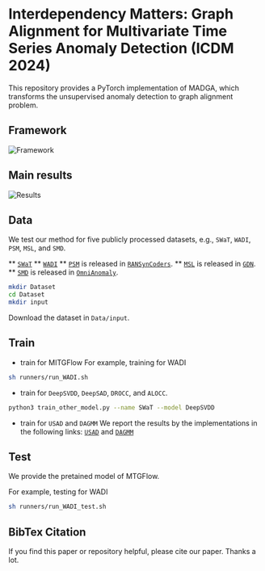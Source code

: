 # Interdependency Matters: Graph Alignment for Multivariate Time Series Anomaly Detection (ICDM 2024)
This repository provides a PyTorch implementation of MADGA, which transforms the unsupervised anomaly detection to graph alignment problem.

## Framework
![Framework](./asset/framework.png)

## Main results
![Results](./asset/results.png)

## Data
We test our method for five publicly processed datasets, e.g., ```SWaT```, ```WADI```, ```PSM```, ```MSL```, and ```SMD```.

** [`SWaT`](https://itrust.sutd.edu.sg/itrust-labs_datasets/dataset_info/#swat)
** [`WADI`](https://itrust.sutd.edu.sg/itrust-labs_datasets/dataset_info/#wadi)
** [`PSM`](https://github.com/eBay/RANSynCoders/tree/main/data) is released in [`RANSynCoders`](https://github.com/eBay/RANSynCoders/tree/main).
** [`MSL`](https://github.com/d-ailin/GDN/tree/main/data/msl) is released in [`GDN`](https://github.com/d-ailin/GDN/tree/main).
** [`SMD`](https://github.com/NetManAIOps/OmniAnomaly/tree/master/ServerMachineDataset) is released in [`OmniAnomaly`](https://github.com/NetManAIOps/OmniAnomaly).

```sh
mkdir Dataset
cd Dataset
mkdir input
```
Download the dataset in ```Data/input```.

## Train
- train for MITGFlow
For example, training for WADI
```sh
sh runners/run_WADI.sh
```
- train for ```DeepSVDD```, ```DeepSAD```, ```DROCC```, and ```ALOCC```. 
```sh
python3 train_other_model.py --name SWaT --model DeepSVDD
```
- train for ```USAD``` and ```DAGMM```
We report the results by the implementations in the following links: 
[`USAD`](https://github.com/manigalati/usad) and [`DAGMM`](https://github.com/danieltan07/dagmm/)

## Test
We provide the pretained model of MTGFlow.

For example, testing for WADI 
```sh
sh runners/run_WADI_test.sh
```
## BibTex Citation

If you find this paper or repository helpful, please cite our paper. Thanks a lot.

